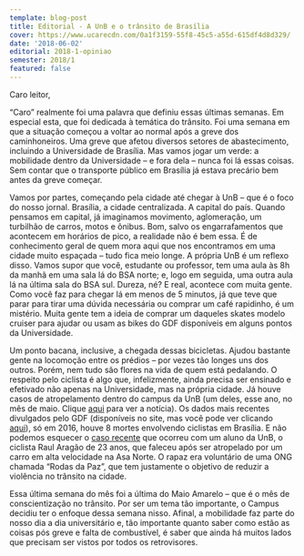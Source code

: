 ```yaml
---
template: blog-post
title: Editorial - A UnB e o trânsito de Brasília
cover: https://www.ucarecdn.com/0a1f3159-55f8-45c5-a55d-615df4d8d329/
date: '2018-06-02'
editorial: 2018-1-opiniao
semester: 2018/1
featured: false
---
```

Caro leitor,



“Caro” realmente foi uma palavra que definiu essas últimas semanas. Em especial esta, que foi dedicada à temática do trânsito. Foi uma semana em que a situação começou a voltar ao normal após a greve dos caminhoneiros. Uma greve que afetou diversos setores de abastecimento, incluindo a Universidade de Brasília. Mas vamos jogar um verde: a mobilidade dentro da Universidade – e fora dela –  nunca foi lá essas coisas. Sem contar que o transporte público em Brasília já estava precário bem antes da greve começar.



Vamos por partes, começando pela cidade até chegar à UnB – que é o foco do nosso jornal.  Brasília, a cidade centralizada. A capital do país. Quando pensamos em capital, já imaginamos movimento, aglomeração,  um turbilhão de carros, motos e ônibus. Bom, salvo os engarrafamentos que acontecem em horários de pico, a realidade não é bem essa.  É de conhecimento geral de quem mora aqui que nos encontramos em uma cidade muito espaçada – tudo fica meio longe. A própria UnB é um reflexo disso. Vamos supor que você, estudante ou professor, tem uma aula às 8h da manhã em uma sala lá do BSA norte; e, logo em seguida, uma outra aula lá na última sala do BSA sul. Dureza, né? E real, acontece com muita gente. Como você faz para chegar lá em menos de 5 minutos, já que teve que parar para tirar uma dúvida necessária ou comprar um café rapidinho, é um mistério. Muita gente tem a ideia de comprar um daqueles skates modelo cruiser para ajudar ou usam as bikes do GDF disponíveis em alguns pontos da Universidade.



Um ponto bacana, inclusive, a chegada dessas bicicletas. Ajudou bastante gente na locomoção entre os prédios – por vezes tão longes uns dos outros. Porém, nem tudo são flores na vida de quem está pedalando. O respeito pelo ciclista é algo que, infelizmente, ainda precisa ser ensinado e efetivado não apenas na Universidade, mas na própria cidade. Já houve casos de atropelamento dentro do campus da UnB (um deles, esse ano, no mês de maio. Clique [aqui](https://g1.globo.com/df/distrito-federal/noticia/ciclista-e-atropelado-dentro-do-campus-da-unb-na-asa-norte.ghtml) para ver a notícia). Os dados mais recentes divulgados pelo GDF (disponíveis no site, mas você pode ver clicando [aqui](http://www.detran.df.gov.br/images/estatisticas_transito_anuais_espec/informativo_n02_bicicleta_2016.pdf)), só em 2016, houve 8 mortes envolvendo ciclistas em Brasília. E não podemos esquecer o [caso recente](https://www.correiobraziliense.com.br/app/noticia/cidades/2017/10/22/interna_cidadesdf,635388/acidente-ciclista-rodas-da-paz.shtml) que ocorreu com um aluno da UnB, o ciclista Raul Aragão de 23 anos, que faleceu após ser atropelado por um carro em alta velocidade na Asa Norte. O rapaz era voluntário de uma ONG chamada “Rodas da Paz”, que tem justamente o objetivo de reduzir a violência no trânsito na cidade.



Essa última semana do mês foi a última do Maio Amarelo – que é o mês de conscientização no trânsito. Por ser um tema tão importante, o Campus decidiu ter o enfoque dessa semana nisso. Afinal, a mobilidade faz parte do nosso dia a dia universitário e, tão importante quanto saber como estão as coisas pós greve e falta de combustível, é saber que ainda há muitos lados que precisam ser vistos por todos os retrovisores.
